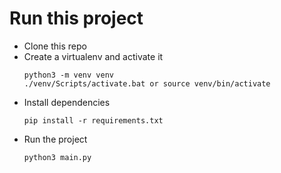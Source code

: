 # Run this project

- Clone this repo
- Create a virtualenv and activate it
  ```
  python3 -m venv venv
  ./venv/Scripts/activate.bat or source venv/bin/activate
  ```
- Install dependencies
  ```
  pip install -r requirements.txt
  ```
- Run the project
  ```
  python3 main.py
  ```
